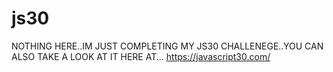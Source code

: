 # js30
NOTHING HERE..IM JUST COMPLETING MY JS30 CHALLENEGE..YOU CAN ALSO  TAKE A LOOK AT IT HERE AT...
https://javascript30.com/
